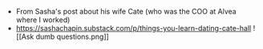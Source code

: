 - From Sasha's post about his wife Cate (who was the COO at Alvea where I worked)
- https://sashachapin.substack.com/p/things-you-learn-dating-cate-hall
![[Ask dumb questions.png]]